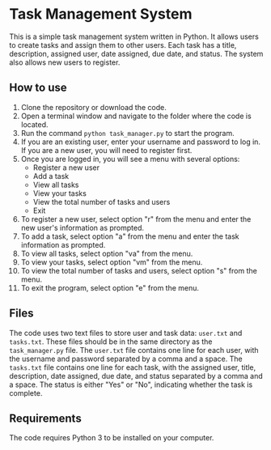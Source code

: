 # Task Management System

This is a simple task management system written in Python. It allows users to create tasks and assign them to other users. Each task has a title, description, assigned user, date assigned, due date, and status. The system also allows new users to register.

## How to use

1. Clone the repository or download the code.
2. Open a terminal window and navigate to the folder where the code is located.
3. Run the command `python task_manager.py` to start the program.
4. If you are an existing user, enter your username and password to log in. If you are a new user, you will need to register first.
5. Once you are logged in, you will see a menu with several options:
   - Register a new user
   - Add a task
   - View all tasks
   - View your tasks
   - View the total number of tasks and users
   - Exit
6. To register a new user, select option "r" from the menu and enter the new user's information as prompted.
7. To add a task, select option "a" from the menu and enter the task information as prompted.
8. To view all tasks, select option "va" from the menu.
9. To view your tasks, select option "vm" from the menu.
10. To view the total number of tasks and users, select option "s" from the menu.
11. To exit the program, select option "e" from the menu.

## Files

The code uses two text files to store user and task data: `user.txt` and `tasks.txt`. These files should be in the same directory as the `task_manager.py` file. The `user.txt` file contains one line for each user, with the username and password separated by a comma and a space. The `tasks.txt` file contains one line for each task, with the assigned user, title, description, date assigned, due date, and status separated by a comma and a space. The status is either "Yes" or "No", indicating whether the task is complete.

## Requirements

The code requires Python 3 to be installed on your computer.
